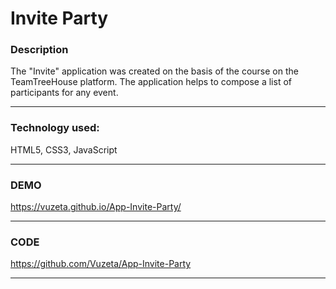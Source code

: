 # Invite Party

### Description 

The "Invite" application was created on the basis of the course on the TeamTreeHouse platform. The application helps to compose a list of participants for any event.

------------
### Technology used:

HTML5, CSS3, JavaScript

 ------------
### DEMO

https://vuzeta.github.io/App-Invite-Party/

------------
### CODE

https://github.com/Vuzeta/App-Invite-Party

------------
